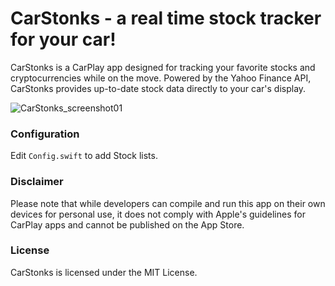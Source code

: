 # CarStonks - a real time stock tracker for your car!

CarStonks is a CarPlay app designed for tracking your favorite stocks and cryptocurrencies while on the move. Powered by the Yahoo Finance API, CarStonks provides up-to-date stock data directly to your car's display.


![CarStonks_screenshot01](https://github.com/amitpdev/CarStonks/assets/1583074/56478409-c8ec-4d5d-8f2f-a1d931027bd6)


### Configuration
Edit `Config.swift` to add Stock lists.

### Disclaimer
Please note that while developers can compile and run this app on their own devices for personal use, it does not comply with Apple's guidelines for CarPlay apps and cannot be published on the App Store.

### License
CarStonks is licensed under the MIT License.
